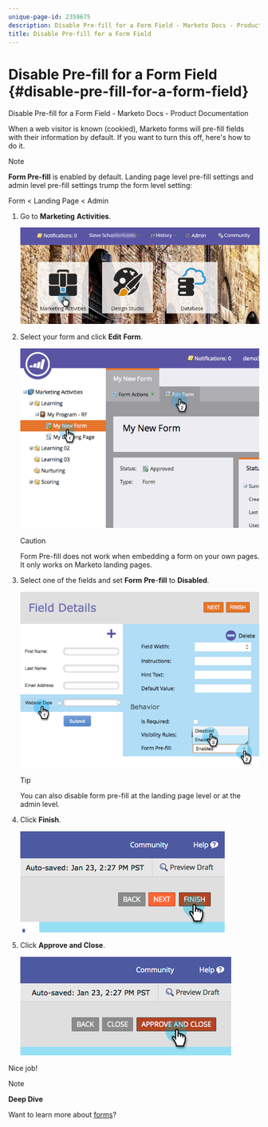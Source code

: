 ```yaml
---
unique-page-id: 2359675
description: Disable Pre-fill for a Form Field - Marketo Docs - Product Documentation
title: Disable Pre-fill for a Form Field
---
```


# Disable Pre-fill for a Form Field {#disable-pre-fill-for-a-form-field}

Disable Pre-fill for a Form Field - Marketo Docs - Product Documentation

When a web visitor is known (cookied), Marketo forms will pre-fill fields with their information by default. If you want to turn this off, here's how to do it.

>[!NOTE]
>
>**Form Pre-fill** is enabled by default. Landing page level pre-fill settings and admin level pre-fill settings trump the form level setting:
>
>Form < Landing Page < Admin

1. Go to **Marketing** **Activities**.

   ![](assets/login-marketing-activities-7.png)

1. Select your form and click **Edit** **Form**. 

   ![](assets/image2014-9-15-14-3a26-3a46.png)

   >[!CAUTION]
   >
   >Form Pre-fill does not work when embedding a form on your own pages. It only works on Marketo landing pages.

1. Select one of the fields and set **Form** **Pre**-**fill** to **Disabled**.

   ![](assets/image2014-9-15-14-3a26-3a54.png)

   >[!TIP]
   >
   >You can also disable form pre-fill at the landing page level or at the admin level.

1. Click **Finish**.

   ![](assets/image2014-9-15-14-3a27-3a1.png)

1. Click **Approve and Close**.

   ![](assets/image2014-9-15-14-3a27-3a6.png)

Nice job!

>[!NOTE]
>
>**Deep Dive**
>
>Want to learn more about [forms](../../../../product-docs/demand-generation/forms.md)?

